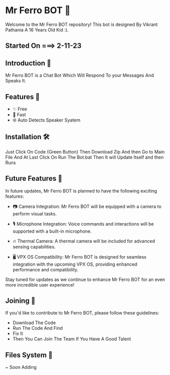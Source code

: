 # Mr Ferro BOT 🤖

Welcome to the Mr Ferro BOT repository! This bot is designed By Vikrant Pathania A 16 Years Old Kid :).
## Started On ===> 2-11-23

## Introduction 🎉

Mr Ferro BOT is a Chat Bot Which Will Respond To your Messages And Speaks It.

## Features 🌈

- ✨ Free
- 🚀 Fast
- 🌐 Auto Detects Speaker Syatem

## Installation 🛠️

Just Click On Code {Green Button} Then Download Zip And then Go to Main File And At Last Click On Run The Bot.bat Then It will Update Itself and then Runs

## Future Features 🚀

In future updates, Mr Ferro BOT is planned to have the following exciting features:

- 📷 Camera Integration: Mr Ferro BOT will be equipped with a camera to perform visual tasks.
  
- 🎙️ Microphone Integration: Voice commands and interactions will be supported with a built-in microphone.
  
- 🔥 Thermal Camera: A thermal camera will be included for advanced sensing capabilities.
  
- 🖥️ VPX OS Compatibility: Mr Ferro BOT is designed for seamless integration with the upcoming VPX OS, providing enhanced performance and compatibility.
  
Stay tuned for updates as we continue to enhance Mr Ferro BOT for an even more incredible user experience!

## Joining 🤝
If you'd like to contribute to Mr Ferro BOT, please follow these guidelines:

- Download The Code
- Run The Code And Find
- Fix It
- Then You Can Join The Team If You Have A Good Talent

## Files System 📁
~ Soon Adding
